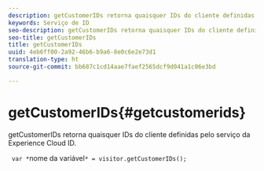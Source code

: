 ```yaml
---
description: getCustomerIDs retorna quaisquer IDs do cliente definidas pelo serviço da Experience Cloud ID.
keywords: Serviço de ID
seo-description: getCustomerIDs retorna quaisquer IDs do cliente definidas pelo serviço da Experience Cloud ID.
seo-title: getCustomerIDs
title: getCustomerIDs
uuid: 4eb6ff00-2a92-46b6-b9a6-8e0c6e2e73d1
translation-type: ht
source-git-commit: bb687c1cd14aae7faef2565dcf9d041a1c06e3bd

---
```



# getCustomerIDs{#getcustomerids}

getCustomerIDs retorna quaisquer IDs do cliente definidas pelo serviço da Experience Cloud ID.

<!--
Is there anything else we can say about this??
-->

` var *`nome da variável`* = visitor.getCustomerIDs();`
